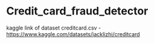 # Credit_card_fraud_detector
kaggle link of dataset creditcard.csv - https://www.kaggle.com/datasets/jacklizhi/creditcard

